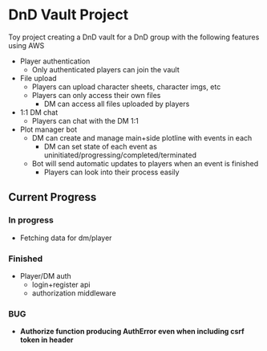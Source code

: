 # DnD Vault Project
Toy project creating a DnD vault for a DnD group with the following features using AWS

- Player authentication
	- Only authenticated players can join the vault
- File upload
	- Players can upload character sheets, character imgs, etc
	- Players can only access their own files
		- DM can access all files uploaded by players
- 1:1 DM chat
	- Players can chat with the DM 1:1
- Plot manager bot
	- DM can create and manage main+side plotline with events in each
		- DM can set state of each event as uninitiated/progressing/completed/terminated
	- Bot will send automatic updates to players when an event is finished
		- Players can look into their process easily

## Current Progress
### In progress
- Fetching data for dm/player

### Finished
- Player/DM auth
  - login+register api
  - authorization middleware

### BUG
- **Authorize function producing AuthError even when including csrf token in header**